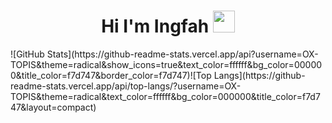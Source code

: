 <h1 align="center">Hi I'm Ingfah <img src="https://media.giphy.com/media/hvRJCLFzcasrR4ia7z/giphy.gif" width="35"></h1>
![GitHub Stats](https://github-readme-stats.vercel.app/api?username=OX-TOPIS&theme=radical&show_icons=true&text_color=ffffff&bg_color=000000&title_color=f7d747&border_color=f7d747)![Top Langs](https://github-readme-stats.vercel.app/api/top-langs/?username=OX-TOPIS&theme=radical&text_color=ffffff&bg_color=000000&title_color=f7d747&layout=compact)
